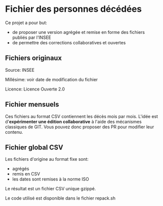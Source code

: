 # Fichier des personnes décédées

Ce projet a pour but:
- de proposer une version agrégée et remise en forme des fichiers publiés par l'INSEE
- de permettre des corrections collaboratives et ouvertes

## Fichiers originaux

Source: INSEE

Millésime: voir date de modification du fichier

Licence: Licence Ouverte 2.0


## Fichier mensuels

Ces fichiers au format CSV contiennent les décès mois par mois.
L'idée est d'**expérimenter une édition collaborative** à l'aide des mécanismes classiques de GIT.
Vous pouvez donc proposer des PR pour modifier leur contenu.


## Fichier global CSV

Les fichiers d'origine au format fixe sont:
- agrégés
- remis en CSV
- les dates sont remises à la norme ISO

Le résultat est un fichier CSV unique gzippé.

Le code utilisé est disponible dans le fichier repack.sh
